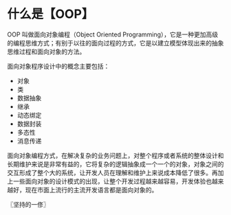 # 什么是【OOP】
OOP 叫做面向对象编程（Object Oriented Programming），它是一种更加高级的编程思维方式；有别于以往的面向过程的方式，它是以建立模型体现出来的抽象思维过程和面向对象的方法。

面向对象程序设计中的概念主要包括：
* 对象
* 类
* 数据抽象
* 继承
* 动态绑定
* 数据封装
* 多态性
* 消息传递

面向对象编程方式，在解决复杂的业务问题上，对整个程序或者系统的整体设计和长期维护来说是非常有益的，它将复杂的逻辑抽象成一个一个的对象，对象之间的交互形成了整个大的系统，让开发人员在理解和维护上来说成本降低了很多。再加上一些面向对象的设计模式的出现，让整个开发过程越来越容易，开发体验也越来越好，现在市面上流行的主流开发语言都是面向对象的。

〖坚持的一俢〗

 